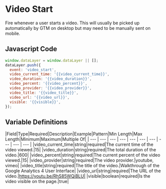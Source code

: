 # Video Start

Fire whenever a user starts a video. This will usually be picked up automatically by GTM on desktop but may need to be manually sent on mobile.

## Javascript Code

```js
window.dataLayer = window.dataLayer || [];
dataLayer.push({
  event: 'video_start',
  video_current_time: '{{video_current_time}}',
  video_duration: '{{video_duration}}',
  video_percent: '{{video_percent}}',
  video_provider: '{{video_provider}}',
  video_title: '{{video_title}}',
  video_url: '{{video_url}}',
  visible: '{{visible}}',
});
```

## Variable Definitions

|Field|Type|Required|Description|Example|Pattern|Min Length|Max Length|Minimum|Maximum|Multiple Of|
| --- | --- | --- | --- | --- | --- | --- | --- | --- | --- |
|video_current_time|string|required|The current time of the video viewed.|15|
|video_duration|string|required|The total duration of the video.|600|
|video_percent|string|required|The current percent of the video viewed.|15|
|video_provider|string|required|The video provider.|youtube, vimeo|
|video_title|string|required|The title of the video.|Walkthrough of the Google Analytics 4 User Interface|
|video_url|string|required|The URL of the video.|https://youtu.be/RhS85WQiBLU|
|visible|boolean|required|Is the video visible on the page.|true|